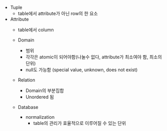 - Tuple
	- table에서 attribute가 아닌 row의 한 요소
- Attribute
	- table에서 column
	
	- Domain
		- 범위
		- 각각은 atomic이 되어야함(나눌수 없다, attribute가 최소여야 함, 최소의 단위)
		- null도 가능함 (special value, unknown, does not exist)
	
	- Relation
		- Domain의 부분집합
		- Unordered 됨
	
	- Database
		- normalization
			- table의 관리가 효율적으로 이루어질 수 있는 단위